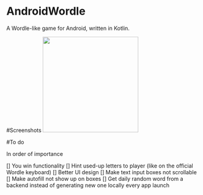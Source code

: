 # AndroidWordle
A Wordle-like game for Android, written in Kotlin.

#Screenshots
<img src="https://i.imgur.com/T19gzuF.png" alt="" width="250"/>

#To do

In order of importance

[] You win functionality
[] Hint used-up letters to player (like on the official Wordle keyboard)
[] Better UI design
[] Make text input boxes not scrollable
[] Make autofill not show up on boxes
[] Get daily random word from a backend instead of generating new one locally every app launch
